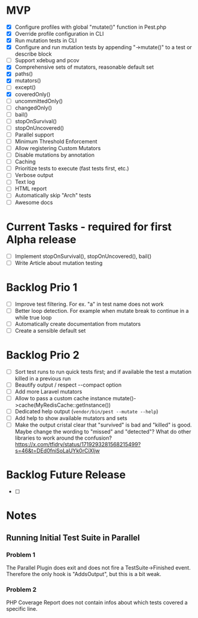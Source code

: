 # MVP
- [x] Configure profiles with global "mutate()" function in Pest.php
- [x] Override profile configuration in CLI
- [x] Run mutation tests in CLI
- [x] Configure and run mutation tests by appending "->mutate()" to a test or describe block
- [ ] Support xdebug and pcov
- [x] Comprehensive sets of mutators, reasonable default set
- [x] paths()
- [x] mutators()
- [ ] except()
- [x] coveredOnly()
- [ ] uncommittedOnly()
- [ ] changedOnly()
- [ ] bail()
- [ ] stopOnSurvival()
- [ ] stopOnUncovered()
- [ ] Parallel support
- [ ] Minimum Threshold Enforcement
- [ ] Allow registering Custom Mutators
- [ ] Disable mutations by annotation
- [ ] Caching
- [ ] Prioritize tests to execute (fast tests first, etc.)
- [ ] Verbose output
- [ ] Text log
- [ ] HTML report
- [ ] Automatically skip "Arch" tests
- [ ] Awesome docs

# Current Tasks - required for first Alpha release
- [ ] Implement stopOnSurvival(), stopOnUncovered(), bail()
- [ ] Write Article about mutation testing

# Backlog Prio 1
- [ ] Improve test filtering. For ex. "a" in test name does not work
- [ ] Better loop detection. For example when mutate break to continue in a while true loop
- [ ] Automatically create documentation from mutators
- [ ] Create a sensible default set

# Backlog Prio 2
- [ ] Sort test runs to run quick tests first; and if available the test a mutation killed in a previous run
- [ ] Beautify output / respect --compact option
- [ ] Add more Laravel mutators
- [ ] Allow to pass a custom cache instance mutate()->cache(MyRedisCache::getInstance())
- [ ] Dedicated help output (`vendor/bin/pest --mutate --help`)
- [ ] Add help to show available mutators and sets
- [ ] Make the output cristal clear that "survived" is bad and "killed" is good. Maybe change the wording to "missed" and "detected"? What do other libraries to work around the confusion? https://x.com/tfidry/status/1719293281568215499?s=46&t=DEd0fniSoLaUYk0rCiXljw

# Backlog Future Release
- [ ] 

# Notes
## Running Initial Test Suite in Parallel
### Problem 1
The Parallel Plugin does exit and does not fire a TestSuite->Finished event. Therefore the only hook is "AddsOutput", but this is a bit weak.
### Problem 2
PHP Coverage Report does not contain infos about which tests covered a specific line.
